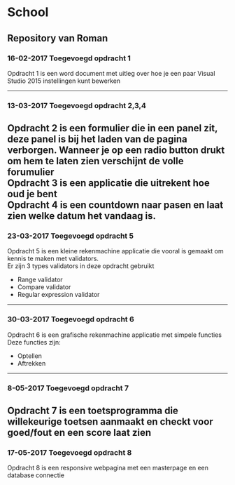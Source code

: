 # School  
## Repository van Roman  
### 16-02-2017 Toegevoegd opdracht 1  

Opdracht 1 is een word document met uitleg over hoe je een paar Visual Studio 2015 instellingen kunt bewerken 

---  
### 13-03-2017 Toegevoegd opdracht 2,3,4  
Opdracht 2 is een formulier die in een panel zit, deze panel is bij het laden van de pagina verborgen. Wanneer je op een radio button drukt om hem te laten zien verschijnt de volle forumulier  
Opdracht 3 is een applicatie die uitrekent hoe oud je bent  
Opdracht 4 is een countdown naar pasen en laat zien welke datum het vandaag is.  
---  
### 23-03-2017 Toegevoegd opdracht 5  
Opdracht 5 is een kleine rekenmachine applicatie die vooral is gemaakt om kennis te maken met validators.  
Er zijn 3 types validators in deze opdracht gebruikt
* Range validator  
* Compare validator  
* Regular expression validator  
---  
### 30-03-2017 Toegevoegd opdracht 6  
Opdracht 6 is een grafische rekenmachine applicatie met simpele functies  
Deze functies zijn:
* Optellen
* Aftrekken  
---
### 8-05-2017 Toegevoegd opdracht 7  
Opdracht 7 is een toetsprogramma die willekeurige toetsen aanmaakt en checkt voor goed/fout en een score laat zien  
---
### 17-05-2017 Toegevoegd opdracht 8  
Opdracht 8 is een responsive webpagina met een masterpage en een database connectie  